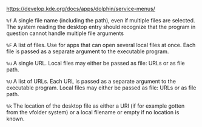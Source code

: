 https://develop.kde.org/docs/apps/dolphin/service-menus/

`%f`  A single file name (including the path), even if multiple files are selected. The system reading the desktop entry should recognize that the program in question cannot handle multiple file arguments

`%F` A list of files. Use for apps that can open several local files at once. Each file is passed as a separate argument to the executable program. 

`%u`  A single URL. Local files may either be passed as file: URLs or as file path.

`%U` A list of URLs. Each URL is passed as a separate argument to the executable program. Local files may either be passed as file: URLs or as file path.

`%k` The location of the desktop file as either a URI (if for example gotten from the vfolder system) or a local filename or empty if no location is known. 